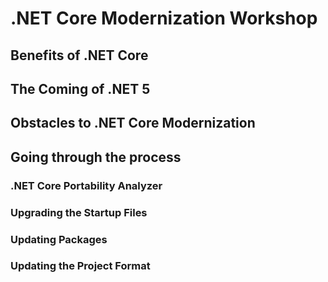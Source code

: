 # .NET Core Modernization Workshop

## Benefits of .NET Core

## The Coming of .NET 5

## Obstacles to .NET Core Modernization

## Going through the process

### .NET Core Portability Analyzer

### Upgrading the Startup Files

### Updating Packages

### Updating the Project Format
